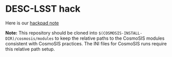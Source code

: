 # DESC-LSST hack 
Here is our [hackpad
note](https://hackpad.com/Avoiding-covariances-of-two-point-correlation-functions-dLUkAI5yrSv)


**Note:** This repository should be cloned into `$(COSMOSIS-INSTALL-DIR)/cosmosis/modules` to keep the relative paths to the CosmoSIS modules consistent with CosmoSIS practices. The INI files for CosmoSIS runs require this relative path setup.